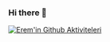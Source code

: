 ### Hi there 👋

[![Erem'in Github Aktiviteleri](https://github-readme-stats.vercel.app/api?username=eremkaralar)](https://github.com/eremkaralar/github-readme-stats&count_private=true)

<!--
**eremkaralar/eremkaralar** is a ✨ _special_ ✨ repository because its `README.md` (this file) appears on your GitHub profile.

Here are some ideas to get you started:

- 🔭 I’m currently working on ...
- 🌱 I’m currently learning ...
- 👯 I’m looking to collaborate on ...
- 🤔 I’m looking for help with ...
- 💬 Ask me about ...
- 📫 How to reach me: ...
- 😄 Pronouns: ...
- ⚡ Fun fact: ...
-->
